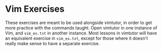 Vim Exercises
=============

These exercises are meant to be used alongside vimtutor, in order to
get more practice with the commands taught. Open vimtutor in one instance
of Vim, and `vim_ex.txt` in another instance. Most lessons in vimtutor
will have an equivalent exercise in `vim_ex.txt`, except for those where
it doesn't really make sense to have a separate exercise.
